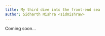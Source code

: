 ```yaml
---
title: My third dive into the front-end sea
author: Sidharth Mishra <sidmishraw>
---
```


Coming soon...